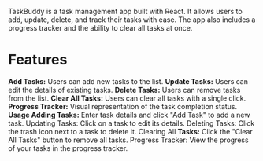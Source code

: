 TaskBuddy is a task management app built with React. It allows users to add, update, delete, and track their tasks with ease. The app also includes a progress tracker and the ability to clear all tasks at once.

### <h1>Features</h1>
**Add Tasks:** Users can add new tasks to the list.
**Update Tasks:** Users can edit the details of existing tasks.
**Delete Tasks:** Users can remove tasks from the list.
**Clear All Tasks:** Users can clear all tasks with a single click.
**Progress Tracker:** Visual representation of the task completion status.
**Usage Adding Tasks:** Enter task details and click "Add Task" to add a new task. Updating Tasks: Click on a task to edit its details. Deleting Tasks: Click the trash icon next to a task to delete it. Clearing All **Tasks:** Click the "Clear All Tasks" button to remove all tasks. Progress Tracker: View the progress of your tasks in the progress tracker.
 
 
